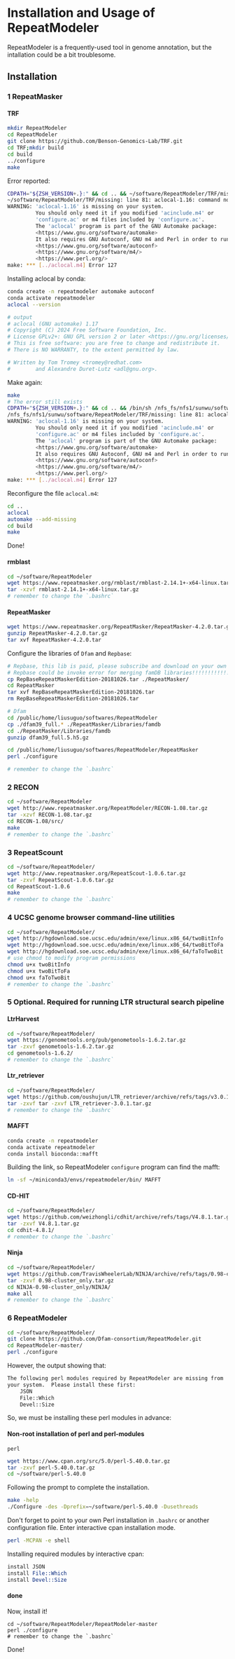 # Installation and Usage of RepeatModeler
RepeatModeler is a frequently-used tool in genome annotation, but the intallation could be a bit troublesome.

## Installation
### 1 RepeatMasker
#### TRF
```sh
mkdir RepeatModeler
cd RepeatModeler
git clone https://github.com/Benson-Genomics-Lab/TRF.git
cd TRF;mkdir build
cd build
../configure
make
```
Error reported:
```sh
CDPATH="${ZSH_VERSION+.}:" && cd .. && ~/software/RepeatModeler/TRF/missing aclocal-1.16 
~/software/RepeatModeler/TRF/missing: line 81: aclocal-1.16: command not found
WARNING: 'aclocal-1.16' is missing on your system.
         You should only need it if you modified 'acinclude.m4' or
         'configure.ac' or m4 files included by 'configure.ac'.
         The 'aclocal' program is part of the GNU Automake package:
         <https://www.gnu.org/software/automake>
         It also requires GNU Autoconf, GNU m4 and Perl in order to run:
         <https://www.gnu.org/software/autoconf>
         <https://www.gnu.org/software/m4/>
         <https://www.perl.org/>
make: *** [../aclocal.m4] Error 127
```
Installing aclocal by conda:
```sh
conda create -n repeatmodeler automake autoconf
conda activate repeatmodeler
aclocal --version

# output
# aclocal (GNU automake) 1.17
# Copyright (C) 2024 Free Software Foundation, Inc.
# License GPLv2+: GNU GPL version 2 or later <https://gnu.org/licenses/gpl-2.0.html>
# This is free software: you are free to change and redistribute it.
# There is NO WARRANTY, to the extent permitted by law.

# Written by Tom Tromey <tromey@redhat.com>
#        and Alexandre Duret-Lutz <adl@gnu.org>.
```
Make again:
```sh
make
# The error still exists
CDPATH="${ZSH_VERSION+.}:" && cd .. && /bin/sh /nfs_fs/nfs1/sunwu/software/RepeatModeler/TRF/missing aclocal-1.16 
/nfs_fs/nfs1/sunwu/software/RepeatModeler/TRF/missing: line 81: aclocal-1.16: command not found
WARNING: 'aclocal-1.16' is missing on your system.
         You should only need it if you modified 'acinclude.m4' or
         'configure.ac' or m4 files included by 'configure.ac'.
         The 'aclocal' program is part of the GNU Automake package:
         <https://www.gnu.org/software/automake>
         It also requires GNU Autoconf, GNU m4 and Perl in order to run:
         <https://www.gnu.org/software/autoconf>
         <https://www.gnu.org/software/m4/>
         <https://www.perl.org/>
make: *** [../aclocal.m4] Error 127
```
Reconfigure the file `aclocal.m4`:
```sh
cd ..
aclocal
automake --add-missing
cd build
make
```
Done!
#### rmblast
```sh
cd ~/software/RepeatModeler
wget https://www.repeatmasker.org/rmblast/rmblast-2.14.1+-x64-linux.tar.gz
tar -xzvf rmblast-2.14.1+-x64-linux.tar.gz
# remember to change the `.bashrc`
```
#### RepeatMasker
```sh
wget https://www.repeatmasker.org/RepeatMasker/RepeatMasker-4.2.0.tar.gz
gunzip RepeatMasker-4.2.0.tar.gz
tar xvf RepeatMasker-4.2.0.tar
```
Configure the libraries of `Dfam` and `Repbase`:
```sh
# Repbase, this lib is paid, please subscribe and download on your own
# Repbase could be invoke error for merging famDB libraries!!!!!!!!!!!!!!!!!!!!
cp RepBaseRepeatMaskerEdition-20181026.tar ./RepeatMasker/
cd RepeatMasker
tar xvf RepBaseRepeatMaskerEdition-20181026.tar
rm RepBaseRepeatMaskerEdition-20181026.tar

# Dfam
cd /public/home/liusuguo/softwares/RepeatModeler
cp ./dfam39_full.* ./RepeatMasker/Libraries/famdb
cd ./RepeatMasker/Libraries/famdb
gunzip dfam39_full.5.h5.gz

cd /public/home/liusuguo/softwares/RepeatModeler/RepeatMasker
perl ./configure

# remember to change the `.bashrc`
```

### 2 RECON
```sh
cd ~/software/RepeatModeler
wget http://www.repeatmasker.org/RepeatModeler/RECON-1.08.tar.gz
tar -xzvf RECON-1.08.tar.gz
cd RECON-1.08/src/
make
# remember to change the `.bashrc`
```

### 3 RepeatScount
```sh
cd ~/software/RepeatModeler/
wget http://www.repeatmasker.org/RepeatScout-1.0.6.tar.gz
tar -zxvf RepeatScout-1.0.6.tar.gz
cd RepeatScout-1.0.6
make
# remember to change the `.bashrc`
```

### 4 UCSC genome browser command-line utilities
```sh
cd ~/software/RepeatModeler/
wget http://hgdownload.soe.ucsc.edu/admin/exe/linux.x86_64/twoBitInfo
wget http://hgdownload.soe.ucsc.edu/admin/exe/linux.x86_64/twoBitToFa
wget http://hgdownload.soe.ucsc.edu/admin/exe/linux.x86_64/faToTwoBit
# use chmod to modify program permissions
chmod u+x twoBitInfo
chmod u+x twoBitToFa
chmod u+x faToTwoBit
# remember to change the `.bashrc`
```
### 5 Optional. Required for running LTR structural search pipeline
#### LtrHarvest 
```sh
cd ~/software/RepeatModeler/
wget https://genometools.org/pub/genometools-1.6.2.tar.gz
tar -zxvf genometools-1.6.2.tar.gz
cd genometools-1.6.2/
# remember to change the `.bashrc`
```
#### Ltr_retriever
```sh
cd ~/software/RepeatModeler/
wget https://github.com/oushujun/LTR_retriever/archive/refs/tags/v3.0.1.tar.gz
tar -zxvf tar -zxvf LTR_retriever-3.0.1.tar.gz
# remember to change the `.bashrc`
```
#### MAFFT
```sh
conda create -n repeatmodeler
conda activate repeatmodeler
conda install bioconda::mafft
```
Building the link, so RepeatModeler `configure` program can find the mafft:
```sh
ln -sf ~/miniconda3/envs/repeatmodeler/bin/ MAFFT
```

#### CD-HIT
```sh
cd ~/software/RepeatModeler/
wget https://github.com/weizhongli/cdhit/archive/refs/tags/V4.8.1.tar.gz
tar -zxvf V4.8.1.tar.gz
cd cdhit-4.8.1/
# remember to change the `.bashrc`
```
#### Ninja
```sh
cd ~/software/RepeatModeler/
wget https://github.com/TravisWheelerLab/NINJA/archive/refs/tags/0.98-cluster_only.tar.gz
tar -zxvf 0.98-cluster_only.tar.gz
cd NINJA-0.98-cluster_only/NINJA/
make all
# remember to change the `.bashrc`
```
### 6 RepeatModeler
```sh
cd ~/software/RepeatModeler/
git clone https://github.com/Dfam-consortium/RepeatModeler.git
cd RepeatModeler-master/
perl ./configure
```
However, the output showing that:
```sh
The following perl modules required by RepeatModeler are missing from
your system.  Please install these first:
    JSON
    File::Which
    Devel::Size
```
So, we must be installing these perl modules in advance:
#### Non-root installation of perl and perl-modules
`perl`
```sh
wget https://www.cpan.org/src/5.0/perl-5.40.0.tar.gz
tar -zxvf perl-5.40.0.tar.gz
cd ~/software/perl-5.40.0
```
Following the prompt to complete the installation.
```sh
make -help
./Configure -des -Dprefix=~/software/perl-5.40.0 -Dusethreads
```
Don't forget to point to your own Perl installation in `.bashrc` or another configuration file.
Enter interactive cpan installation mode.
```sh
perl -MCPAN -e shell
```
Installing required modules by interactive cpan:
```perl
install JSON
install File::Which
install Devel::Size
```
#### done
Now, install it!
```shell
cd ~/software/RepeatModeler/RepeatModeler-master
perl ./configure
# remember to change the `.bashrc`
```
Done!




